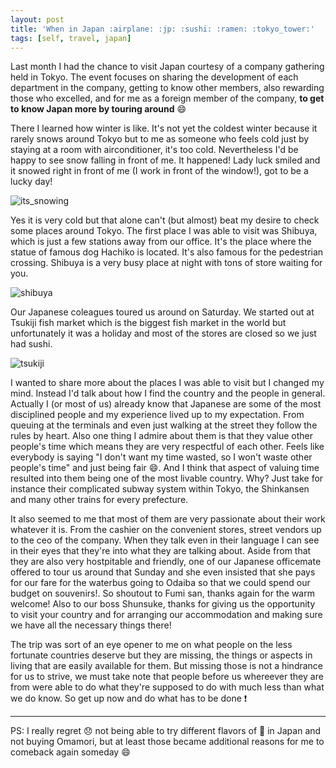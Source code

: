 ```yaml
---
layout: post
title: 'When in Japan :airplane: :jp: :sushi: :ramen: :tokyo_tower:'
tags: [self, travel, japan]
---
```


Last month I had the chance to visit Japan courtesy of a company gathering held in Tokyo. The event
focuses on sharing the development of each department in the company, getting
to know other members, also rewarding those who excelled, and for me as a
foreign member of the company, **to get to know Japan more by touring around** :smile:

There I learned how winter is like. It's not yet the coldest winter because it
rarely snows around Tokyo but to me as someone who feels cold just by staying
at a room with airconditioner, it's too cold. Nevertheless I'd be happy to see
snow falling in front of me. It happened! Lady luck smiled and it snowed
right in front of me (I work in front of the window!), got to be a lucky day!

![its_snowing](https://drive.google.com/uc?export=view&id=0BzzUFuhnnJrWdGpWbFpvMGxLV28)

Yes it is very cold but that alone can't (but almost) beat my desire to check some places around Tokyo.
The first place I was able to visit was Shibuya, which is just a few stations away
from our office. It's the place where the statue of famous dog Hachiko is located.
It's also famous for the pedestrian crossing. Shibuya is a very busy place at night with tons
of store waiting for you.

![shibuya](https://drive.google.com/uc?export=view&id=0BzzUFuhnnJrWdkIySDVxRThqbDQ)

Our Japanese coleagues toured us around on Saturday. We started out at Tsukiji fish market
which is the biggest fish market in the world but unfortunately it was a holiday and most of
the stores are closed so we just had sushi.

![tsukiji](https://drive.google.com/uc?export=view&id=0BzzUFuhnnJrWN0c3d1luX1M2XzQ)

I wanted to share more about the places I was able to visit but I changed my
mind. Instead I'd talk about how I find the country and the people in general.
Actually I (or most of us) already know that Japanese are some of the most
disciplined people and my experience lived up to my expectation. From queuing at
the terminals and even just walking at the street they follow the rules by
heart. Also one thing I admire about them is that they value other people's
time which means they are very respectful of each other. Feels like everybody
is saying "I don't want my time wasted, so I won't waste other people's time"
and just being fair :smile:. And I think that aspect of valuing time resulted into
them being one of the most livable country. Why? Just take for instance their complicated
subway system within Tokyo, the Shinkansen and many other trains for every prefecture.

It also seemed to me that most of them are very passionate about their work whatever it is.
From the cashier on the convenient stores, street vendors up to the ceo of the
company. When they talk even in their language I can see in their eyes that
they're into what they are talking about. Aside from that they are also very
hostpitable and friendly, one of our Japanese officemate offered to tour us
around that Sunday and she even insisted that she pays for our fare for the waterbus
going to Odaiba so that we could spend our budget on souvenirs!. So shoutout to
Fumi san, thanks again for the warm welcome! Also to our boss Shunsuke, thanks
for giving us the opportunity to visit your country and for arranging our
accommodation and making sure we have all the necessary things there!

The trip was sort of an eye opener to me on what people on the less
fortunate countries deserve but they are missing, the things or aspects in living
that are easily available for them. But missing those is not a hindrance for us
to strive, we must take note that people before us whereever they are from
were able to do what they're supposed to do with much less than what we do know.
So get up now and do what has to be done :exclamation:


<hr>

PS: I really regret :disappointed: not being able to try different flavors of :icecream: in
Japan and not buying Omamori, but at least those became additional reasons for
me to comeback again someday :smile:
